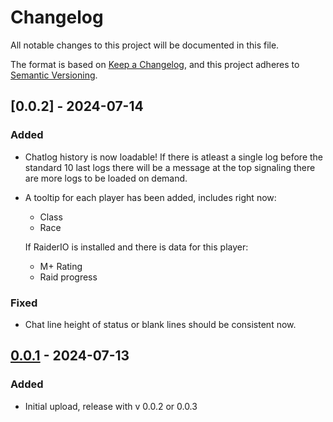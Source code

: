 # Changelog

All notable changes to this project will be documented in this file.

The format is based on [Keep a Changelog],
and this project adheres to [Semantic Versioning].



## [0.0.2] - 2024-07-14

### Added

- Chatlog history is now loadable!
If there is atleast a single log before the standard 10 last logs there will be a message at the top signaling there are more logs to be loaded on demand.

- A tooltip for each player has been added, includes right now:
    - Class
    - Race

    If RaiderIO is installed and there is data for this player:
    
    - M+ Rating
    - Raid progress

### Fixed

- Chat line height of status or blank lines should be consistent now.


## [0.0.1] - 2024-07-13

### Added

- Initial upload, release with v 0.0.2 or 0.0.3

<!-- Links -->
[keep a changelog]: https://keepachangelog.com/en/1.1.0/
[semantic versioning]: https://semver.org/spec/v2.0.0.html

<!-- Versions -->
[unreleased]: https://github.com/NintendoLink07/MythicIOGrabber/compare/0.0.1..HEAD
[0.0.1]: https://github.com/NintendoLink07/MythicIOGrabber/releases/tag/0.0.1